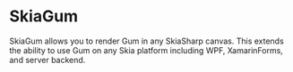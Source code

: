 # SkiaGum

SkiaGum allows you to render Gum in any SkiaSharp canvas. This extends the ability to use Gum on any Skia platform including WPF, XamarinForms, and server backend.
